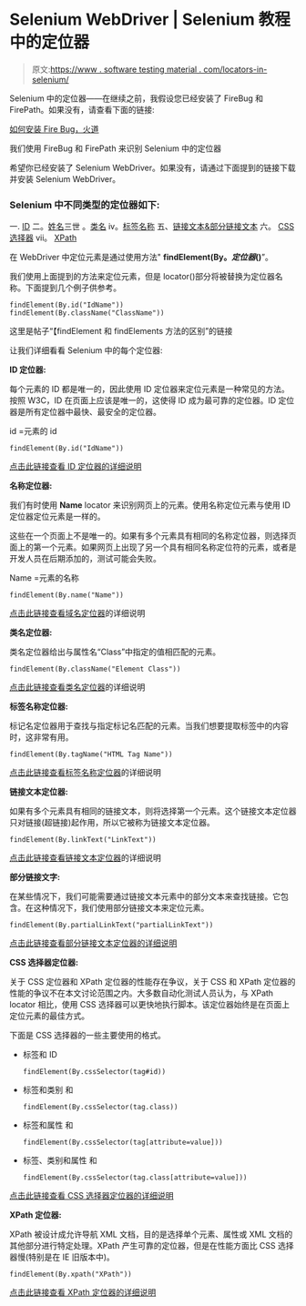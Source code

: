 # Selenium WebDriver | Selenium 教程中的定位器

> 原文:[https://www . software testing material . com/locators-in-selenium/](https://www.softwaretestingmaterial.com/locators-in-selenium/)

Selenium 中的定位器——在继续之前，我假设您已经安装了 FireBug 和 FirePath。如果没有，请查看下面的链接:

[如何安装 Fire Bug，火道](https://www.softwaretestingmaterial.com/install-selenium-ide-fire-bug-fire-path/)

我们使用 FireBug 和 FirePath 来识别 Selenium 中的定位器

希望你已经安装了 Selenium WebDriver。如果没有，请通过下面提到的链接下载并安装 Selenium WebDriver。

### Selenium 中不同类型的定位器如下:

一. [ID](https://www.softwaretestingmaterial.com/how-to-locate-element-by-id-locator/)
二。[姓名](https://www.softwaretestingmaterial.com/how-to-locate-element-by-name-locator/)三世
。[类名](https://www.softwaretestingmaterial.com/how-to-locate-element-by-class-name-locator/)
iv。[标签名称](https://www.softwaretestingmaterial.com/how-to-locate-element-by-tag-name-locator/)
五、[链接文本&部分链接文本](https://www.softwaretestingmaterial.com/how-to-locate-element-by-link-text-and-partial-link-text-locator/)
六。 [CSS 选择器](https://www.softwaretestingmaterial.com/css-selector-selenium-webdriver-tutorial/)
vii。 [XPath](https://www.softwaretestingmaterial.com/how-to-locate-element-by-xpath-locator/)

在 WebDriver 中定位元素是通过使用方法" **findElement(By。*定位器*()**”。

我们使用上面提到的方法来定位元素，但是 locator()部分将被替换为定位器名称。下面提到几个例子供参考。

```
findElement(By.id("IdName"))
findElement(By.className("ClassName"))
```

这里是帖子“【findElement 和 findElements 方法的区别”的链接

让我们详细看看 Selenium 中的每个定位器:

**ID 定位器:**

每个元素的 ID 都是唯一的，因此使用 ID 定位器来定位元素是一种常见的方法。按照 W3C，ID 在页面上应该是唯一的，这使得 ID 成为最可靠的定位器。ID 定位器是所有定位器中最快、最安全的定位器。

id =元素的 id

```
findElement(By.id("IdName"))
```

[点击此链接查看 ID 定位器的详细说明](https://www.softwaretestingmaterial.com/how-to-locate-element-by-id-locator/)

**名称定位器:**

我们有时使用 **Name** locator 来识别网页上的元素。使用名称定位元素与使用 ID 定位器定位元素是一样的。

这些在一个页面上不是唯一的。如果有多个元素具有相同的名称定位器，则选择页面上的第一个元素。如果网页上出现了另一个具有相同名称定位符的元素，或者是开发人员在后期添加的，测试可能会失败。

Name =元素的名称

```
findElement(By.name("Name"))
```

[点击此链接查看域名定位器](https://www.softwaretestingmaterial.com/how-to-locate-element-by-name-locator/)的详细说明

**类名定位器:**

类名定位器给出与属性名“Class”中指定的值相匹配的元素。

```
findElement(By.className("Element Class"))
```

[点击此链接查看类名定位器](https://www.softwaretestingmaterial.com/how-to-locate-element-by-class-name-locator/)的详细说明

**标签名称定位器:**

标记名定位器用于查找与指定标记名匹配的元素。当我们想要提取标签中的内容时，这非常有用。

```
findElement(By.tagName("HTML Tag Name"))
```

[点击此链接查看标签名称定位器](https://www.softwaretestingmaterial.com/how-to-locate-element-by-tag-name-locator/)的详细说明

**链接文本定位器:**

如果有多个元素具有相同的链接文本，则将选择第一个元素。这个链接文本定位器只对链接(超链接)起作用，所以它被称为链接文本定位器。

```
findElement(By.linkText("LinkText"))
```

[点击此链接查看链接文本定位器](https://www.softwaretestingmaterial.com/how-to-locate-element-by-link-text-and-partial-link-text-locator/)的详细说明

**部分链接文字:**

在某些情况下，我们可能需要通过链接文本元素中的部分文本来查找链接。它包含。在这种情况下，我们使用部分链接文本来定位元素。

```
findElement(By.partialLinkText("partialLinkText"))
```

[点击此链接查看部分链接文本定位器的详细说明](https://www.softwaretestingmaterial.com/how-to-locate-element-by-link-text-and-partial-link-text-locator/)

**CSS 选择器定位器:**

关于 CSS 定位器和 XPath 定位器的性能存在争议，关于 CSS 和 XPath 定位器的性能的争议不在本文讨论范围之内。大多数自动化测试人员认为，与 XPath locator 相比，使用 CSS 选择器可以更快地执行脚本。该定位器始终是在页面上定位元素的最佳方式。

下面是 CSS 选择器的一些主要使用的格式。

*   标签和 ID

    ```
    findElement(By.cssSelector(tag#id))
    ```

*   标签和类别
    和

    ```
    findElement(By.cssSelector(tag.class))
    ```

*   标签和属性
    和

    ```
    findElement(By.cssSelector(tag[attribute=value]))
    ```

*   标签、类别和属性
    和

    ```
    findElement(By.cssSelector(tag.class[attribute=value]))
    ```

[点击此链接查看 CSS 选择器定位器的详细说明](https://www.softwaretestingmaterial.com/css-selector-selenium-webdriver-tutorial/)

**XPath 定位器:**

XPath 被设计成允许导航 XML 文档，目的是选择单个元素、属性或 XML 文档的其他部分进行特定处理。XPath 产生可靠的定位器，但是在性能方面比 CSS 选择器慢(特别是在 IE 旧版本中)。

```
findElement(By.xpath("XPath"))
```

[点击此链接查看 XPath 定位器的详细说明](https://www.softwaretestingmaterial.com/how-to-locate-element-by-xpath-locator/)